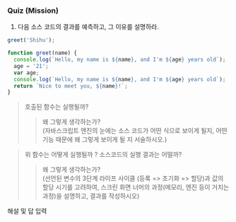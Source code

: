 ### Quiz (Mission)

1. 다음 소스 코드의 결과를 예측하고, 그 이유를 설명하라.

```js
greet('Shihu');

function greet(name) {
  console.log(`Hello, my name is ${name}, and I'm ${age} years old`);
  age = '21';
  var age;
  console.log(`Hello, my name is ${name}, and I'm ${age} years old`);
  return `Nice to meet you, ${name}!`;
}
```

> 호출된 함수는 실행될까?
>
> > 왜 그렇게 생각하는가? </br>
> > (자바스크립트 엔진의 눈에는 소스 코드가 어떤 식으로 보이게 될지, 어떤 기능 때문에 왜 그렇게 보이게 될 지 서술하시오.)


> 위 함수는 어떻게 실행될까 ? 소스코드의 실행 결과는 어떨까?
>
> > 왜 그렇게 생각하는가? </br>
> > (선언된 변수의 3단계 라이프 사이클 (등록 => 초기화 => 할당)과 값의 할당 시기를 고려하여, 스크린 화면 너머의 과정(메모리, 엔진 등이 거치는 과정)을 설명하고, 결과를 작성하시오)

해설 및 답 입력

```
```


